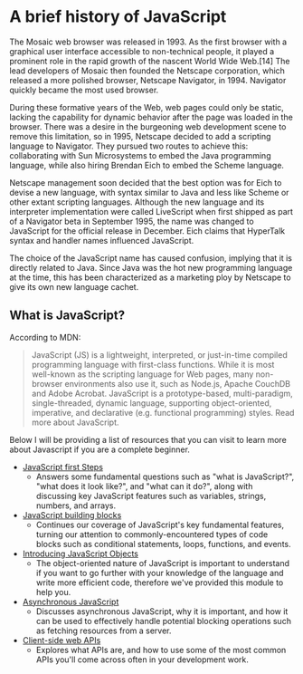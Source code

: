 # A brief history of JavaScript

The Mosaic web browser was released in 1993. As the first browser with a graphical user interface accessible to non-technical people, it played a prominent role in the rapid growth of the nascent World Wide Web.[14] The lead developers of Mosaic then founded the Netscape corporation, which released a more polished browser, Netscape Navigator, in 1994. Navigator quickly became the most used browser.

During these formative years of the Web, web pages could only be static, lacking the capability for dynamic behavior after the page was loaded in the browser. There was a desire in the burgeoning web development scene to remove this limitation, so in 1995, Netscape decided to add a scripting language to Navigator. They pursued two routes to achieve this: collaborating with Sun Microsystems to embed the Java programming language, while also hiring Brendan Eich to embed the Scheme language.

Netscape management soon decided that the best option was for Eich to devise a new language, with syntax similar to Java and less like Scheme or other extant scripting languages. Although the new language and its interpreter implementation were called LiveScript when first shipped as part of a Navigator beta in September 1995, the name was changed to JavaScript for the official release in December. Eich claims that HyperTalk syntax and handler names influenced JavaScript.

The choice of the JavaScript name has caused confusion, implying that it is directly related to Java. Since Java was the hot new programming language at the time, this has been characterized as a marketing ploy by Netscape to give its own new language cachet.

## What is JavaScript?

According to MDN:

> JavaScript (JS) is a lightweight, interpreted, or just-in-time compiled programming language with first-class functions. While it is most well-known as the scripting language for Web pages, many non-browser environments also use it, such as Node.js, Apache CouchDB and Adobe Acrobat. JavaScript is a prototype-based, multi-paradigm, single-threaded, dynamic language, supporting object-oriented, imperative, and declarative (e.g. functional programming) styles. Read more about JavaScript.

Below I will be providing a list of resources that you can visit to learn more about Javascript if you are a complete beginner.

- [JavaScript first Steps](https://developer.mozilla.org/en-US/docs/Learn/JavaScript/First_steps)
  - Answers some fundamental questions such as "what is JavaScript?", "what does it look like?", and "what can it do?", along with discussing key JavaScript features such as variables, strings, numbers, and arrays.
- [JavaScript building blocks](https://developer.mozilla.org/en-US/docs/Learn/JavaScript/Building_blocks)
  - Continues our coverage of JavaScript's key fundamental features, turning our attention to commonly-encountered types of code blocks such as conditional statements, loops, functions, and events.
- [Introducing JavaScript Objects](https://developer.mozilla.org/en-US/docs/Learn/JavaScript/Objects)
  - The object-oriented nature of JavaScript is important to understand if you want to go further with your knowledge of the language and write more efficient code, therefore we've provided this module to help you.
- [Asynchronous JavaScript](https://developer.mozilla.org/en-US/docs/Learn/JavaScript/Asynchronous)
  - Discusses asynchronous JavaScript, why it is important, and how it can be used to effectively handle potential blocking operations such as fetching resources from a server.
- [Client-side web APIs](https://developer.mozilla.org/en-US/docs/Learn/JavaScript/Client-side_web_APIs)
  - Explores what APIs are, and how to use some of the most common APIs you'll come across often in your development work.
